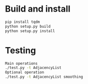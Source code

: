 # Build and install
```sh
pip install tqdm
python setup.py build 
python setup.py install 
```

# Testing
```sh
Main operations
./test.py -t AdjacencyList
Optional operation
./test.py -t AdjacencyList smoothing
```

